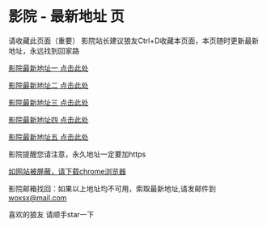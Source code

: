 # 影院 - 最新地址 页

请收藏此页面（重要）
影院站长建议狼友Ctrl+D收藏本页面，本页随时更新最新地址，永远找到回家路

[影院最新地址一 点击此处](https://5dpwf.top/) 

[影院最新地址二 点击此处](https://5tmhp.top/) 

[影院最新地址三 点击此处](https://5hynq.top/) 

[影院最新地址四 点击此处](https://5tmhp.top/) 

[影院最新地址五 点击此处](https://5dpwf.top/) 

影院提醒您请注意，永久地址一定要加https

[如网站被屏蔽，请下载chrome浏览器](https://8xe23.com/chrome_93.0.4577.82.apk) 

影院邮箱找回：如果以上地址均不可用，索取最新地址,请发邮件到 woxsx@mail.com

喜欢的狼友 请顺手star一下
